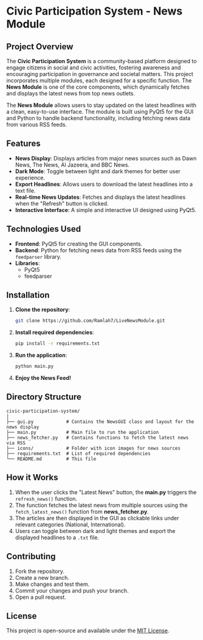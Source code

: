 
# Civic Participation System - News Module

## Project Overview
The **Civic Participation System** is a community-based platform designed to engage citizens in social and civic activities, fostering awareness and encouraging participation in governance and societal matters. This project incorporates multiple modules, each designed for a specific function. The **News Module** is one of the core components, which dynamically fetches and displays the latest news from top news outlets.

The **News Module** allows users to stay updated on the latest headlines with a clean, easy-to-use interface. The module is built using PyQt5 for the GUI and Python to handle backend functionality, including fetching news data from various RSS feeds.

## Features
- **News Display**: Displays articles from major news sources such as Dawn News, The News, Al Jazeera, and BBC News.
- **Dark Mode**: Toggle between light and dark themes for better user experience.
- **Export Headlines**: Allows users to download the latest headlines into a text file.
- **Real-time News Updates**: Fetches and displays the latest headlines when the "Refresh" button is clicked.
- **Interactive Interface**: A simple and interactive UI designed using PyQt5.

## Technologies Used
- **Frontend**: PyQt5 for creating the GUI components.
- **Backend**: Python for fetching news data from RSS feeds using the `feedparser` library.
- **Libraries**: 
  - PyQt5
  - feedparser

## Installation
1. **Clone the repository**:
   ```bash
   git clone https://github.com/Ramlah7/LiveNewsModule.git
   ```

2. **Install required dependencies**:
   ```bash
   pip install -r requirements.txt
   ```

3. **Run the application**:
   ```bash
   python main.py
   ```

4. **Enjoy the News Feed!**

## Directory Structure
```
civic-participation-system/
│
├── gui.py            # Contains the NewsGUI class and layout for the news display
├── main.py           # Main file to run the application
├── news_fetcher.py   # Contains functions to fetch the latest news via RSS
├── icons/            # Folder with icon images for news sources
├── requirements.txt  # List of required dependencies
└── README.md         # This file
```

## How it Works
1. When the user clicks the "Latest News" button, the **main.py** triggers the `refresh_news()` function.
2. The function fetches the latest news from multiple sources using the `fetch_latest_news()` function from **news_fetcher.py**.
3. The articles are then displayed in the GUI as clickable links under relevant categories (National, International).
4. Users can toggle between dark and light themes and export the displayed headlines to a `.txt` file.

## Contributing
1. Fork the repository.
2. Create a new branch.
3. Make changes and test them.
4. Commit your changes and push your branch.
5. Open a pull request.

## License
This project is open-source and available under the [MIT License](LICENSE).
